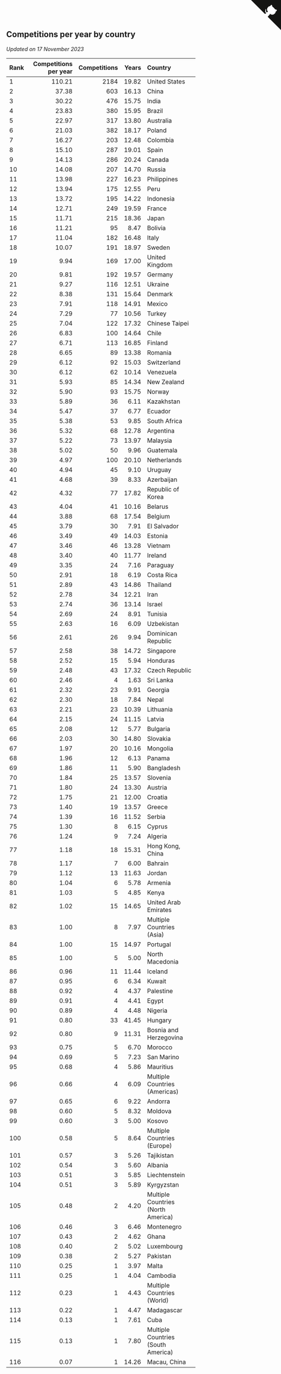 ## Competitions per year by country

*Updated on 17 November 2023*

| Rank | Competitions per year | Competitions | Years | Country |
| :--- | ---: | ---: | ---: | :--- |
| 1 | 110.21 | 2184 | 19.82 | United States |
| 2 | 37.38 | 603 | 16.13 | China |
| 3 | 30.22 | 476 | 15.75 | India |
| 4 | 23.83 | 380 | 15.95 | Brazil |
| 5 | 22.97 | 317 | 13.80 | Australia |
| 6 | 21.03 | 382 | 18.17 | Poland |
| 7 | 16.27 | 203 | 12.48 | Colombia |
| 8 | 15.10 | 287 | 19.01 | Spain |
| 9 | 14.13 | 286 | 20.24 | Canada |
| 10 | 14.08 | 207 | 14.70 | Russia |
| 11 | 13.98 | 227 | 16.23 | Philippines |
| 12 | 13.94 | 175 | 12.55 | Peru |
| 13 | 13.72 | 195 | 14.22 | Indonesia |
| 14 | 12.71 | 249 | 19.59 | France |
| 15 | 11.71 | 215 | 18.36 | Japan |
| 16 | 11.21 | 95 | 8.47 | Bolivia |
| 17 | 11.04 | 182 | 16.48 | Italy |
| 18 | 10.07 | 191 | 18.97 | Sweden |
| 19 | 9.94 | 169 | 17.00 | United Kingdom |
| 20 | 9.81 | 192 | 19.57 | Germany |
| 21 | 9.27 | 116 | 12.51 | Ukraine |
| 22 | 8.38 | 131 | 15.64 | Denmark |
| 23 | 7.91 | 118 | 14.91 | Mexico |
| 24 | 7.29 | 77 | 10.56 | Turkey |
| 25 | 7.04 | 122 | 17.32 | Chinese Taipei |
| 26 | 6.83 | 100 | 14.64 | Chile |
| 27 | 6.71 | 113 | 16.85 | Finland |
| 28 | 6.65 | 89 | 13.38 | Romania |
| 29 | 6.12 | 92 | 15.03 | Switzerland |
| 30 | 6.12 | 62 | 10.14 | Venezuela |
| 31 | 5.93 | 85 | 14.34 | New Zealand |
| 32 | 5.90 | 93 | 15.75 | Norway |
| 33 | 5.89 | 36 | 6.11 | Kazakhstan |
| 34 | 5.47 | 37 | 6.77 | Ecuador |
| 35 | 5.38 | 53 | 9.85 | South Africa |
| 36 | 5.32 | 68 | 12.78 | Argentina |
| 37 | 5.22 | 73 | 13.97 | Malaysia |
| 38 | 5.02 | 50 | 9.96 | Guatemala |
| 39 | 4.97 | 100 | 20.10 | Netherlands |
| 40 | 4.94 | 45 | 9.10 | Uruguay |
| 41 | 4.68 | 39 | 8.33 | Azerbaijan |
| 42 | 4.32 | 77 | 17.82 | Republic of Korea |
| 43 | 4.04 | 41 | 10.16 | Belarus |
| 44 | 3.88 | 68 | 17.54 | Belgium |
| 45 | 3.79 | 30 | 7.91 | El Salvador |
| 46 | 3.49 | 49 | 14.03 | Estonia |
| 47 | 3.46 | 46 | 13.28 | Vietnam |
| 48 | 3.40 | 40 | 11.77 | Ireland |
| 49 | 3.35 | 24 | 7.16 | Paraguay |
| 50 | 2.91 | 18 | 6.19 | Costa Rica |
| 51 | 2.89 | 43 | 14.86 | Thailand |
| 52 | 2.78 | 34 | 12.21 | Iran |
| 53 | 2.74 | 36 | 13.14 | Israel |
| 54 | 2.69 | 24 | 8.91 | Tunisia |
| 55 | 2.63 | 16 | 6.09 | Uzbekistan |
| 56 | 2.61 | 26 | 9.94 | Dominican Republic |
| 57 | 2.58 | 38 | 14.72 | Singapore |
| 58 | 2.52 | 15 | 5.94 | Honduras |
| 59 | 2.48 | 43 | 17.32 | Czech Republic |
| 60 | 2.46 | 4 | 1.63 | Sri Lanka |
| 61 | 2.32 | 23 | 9.91 | Georgia |
| 62 | 2.30 | 18 | 7.84 | Nepal |
| 63 | 2.21 | 23 | 10.39 | Lithuania |
| 64 | 2.15 | 24 | 11.15 | Latvia |
| 65 | 2.08 | 12 | 5.77 | Bulgaria |
| 66 | 2.03 | 30 | 14.80 | Slovakia |
| 67 | 1.97 | 20 | 10.16 | Mongolia |
| 68 | 1.96 | 12 | 6.13 | Panama |
| 69 | 1.86 | 11 | 5.90 | Bangladesh |
| 70 | 1.84 | 25 | 13.57 | Slovenia |
| 71 | 1.80 | 24 | 13.30 | Austria |
| 72 | 1.75 | 21 | 12.00 | Croatia |
| 73 | 1.40 | 19 | 13.57 | Greece |
| 74 | 1.39 | 16 | 11.52 | Serbia |
| 75 | 1.30 | 8 | 6.15 | Cyprus |
| 76 | 1.24 | 9 | 7.24 | Algeria |
| 77 | 1.18 | 18 | 15.31 | Hong Kong, China |
| 78 | 1.17 | 7 | 6.00 | Bahrain |
| 79 | 1.12 | 13 | 11.63 | Jordan |
| 80 | 1.04 | 6 | 5.78 | Armenia |
| 81 | 1.03 | 5 | 4.85 | Kenya |
| 82 | 1.02 | 15 | 14.65 | United Arab Emirates |
| 83 | 1.00 | 8 | 7.97 | Multiple Countries (Asia) |
| 84 | 1.00 | 15 | 14.97 | Portugal |
| 85 | 1.00 | 5 | 5.00 | North Macedonia |
| 86 | 0.96 | 11 | 11.44 | Iceland |
| 87 | 0.95 | 6 | 6.34 | Kuwait |
| 88 | 0.92 | 4 | 4.37 | Palestine |
| 89 | 0.91 | 4 | 4.41 | Egypt |
| 90 | 0.89 | 4 | 4.48 | Nigeria |
| 91 | 0.80 | 33 | 41.45 | Hungary |
| 92 | 0.80 | 9 | 11.31 | Bosnia and Herzegovina |
| 93 | 0.75 | 5 | 6.70 | Morocco |
| 94 | 0.69 | 5 | 7.23 | San Marino |
| 95 | 0.68 | 4 | 5.86 | Mauritius |
| 96 | 0.66 | 4 | 6.09 | Multiple Countries (Americas) |
| 97 | 0.65 | 6 | 9.22 | Andorra |
| 98 | 0.60 | 5 | 8.32 | Moldova |
| 99 | 0.60 | 3 | 5.00 | Kosovo |
| 100 | 0.58 | 5 | 8.64 | Multiple Countries (Europe) |
| 101 | 0.57 | 3 | 5.26 | Tajikistan |
| 102 | 0.54 | 3 | 5.60 | Albania |
| 103 | 0.51 | 3 | 5.85 | Liechtenstein |
| 104 | 0.51 | 3 | 5.89 | Kyrgyzstan |
| 105 | 0.48 | 2 | 4.20 | Multiple Countries (North America) |
| 106 | 0.46 | 3 | 6.46 | Montenegro |
| 107 | 0.43 | 2 | 4.62 | Ghana |
| 108 | 0.40 | 2 | 5.02 | Luxembourg |
| 109 | 0.38 | 2 | 5.27 | Pakistan |
| 110 | 0.25 | 1 | 3.97 | Malta |
| 111 | 0.25 | 1 | 4.04 | Cambodia |
| 112 | 0.23 | 1 | 4.43 | Multiple Countries (World) |
| 113 | 0.22 | 1 | 4.47 | Madagascar |
| 114 | 0.13 | 1 | 7.61 | Cuba |
| 115 | 0.13 | 1 | 7.80 | Multiple Countries (South America) |
| 116 | 0.07 | 1 | 14.26 | Macau, China |


<a href="https://github.com/JustinTimeCuber/wca_statistics" class="github-corner" aria-label="View source on Github"><svg width="80" height="80" viewBox="0 0 250 250" style="fill:#151513; color:#fff; position: absolute; top: 0; border: 0; right: 0;" aria-hidden="true"><path d="M0,0 L115,115 L130,115 L142,142 L250,250 L250,0 Z"></path><path d="M128.3,109.0 C113.8,99.7 119.0,89.6 119.0,89.6 C122.0,82.7 120.5,78.6 120.5,78.6 C119.2,72.0 123.4,76.3 123.4,76.3 C127.3,80.9 125.5,87.3 125.5,87.3 C122.9,97.6 130.6,101.9 134.4,103.2" fill="currentColor" style="transform-origin: 130px 106px;" class="octo-arm"></path><path d="M115.0,115.0 C114.9,115.1 118.7,116.5 119.8,115.4 L133.7,101.6 C136.9,99.2 139.9,98.4 142.2,98.6 C133.8,88.0 127.5,74.4 143.8,58.0 C148.5,53.4 154.0,51.2 159.7,51.0 C160.3,49.4 163.2,43.6 171.4,40.1 C171.4,40.1 176.1,42.5 178.8,56.2 C183.1,58.6 187.2,61.8 190.9,65.4 C194.5,69.0 197.7,73.2 200.1,77.6 C213.8,80.2 216.3,84.9 216.3,84.9 C212.7,93.1 206.9,96.0 205.4,96.6 C205.1,102.4 203.0,107.8 198.3,112.5 C181.9,128.9 168.3,122.5 157.7,114.1 C157.9,116.9 156.7,120.9 152.7,124.9 L141.0,136.5 C139.8,137.7 141.6,141.9 141.8,141.8 Z" fill="currentColor" class="octo-body"></path></svg></a><style>.github-corner:hover .octo-arm{animation:octocat-wave 560ms ease-in-out}@keyframes octocat-wave{0%,100%{transform:rotate(0)}20%,60%{transform:rotate(-25deg)}40%,80%{transform:rotate(10deg)}}@media (max-width:500px){.github-corner:hover .octo-arm{animation:none}.github-corner .octo-arm{animation:octocat-wave 560ms ease-in-out}}</style>
